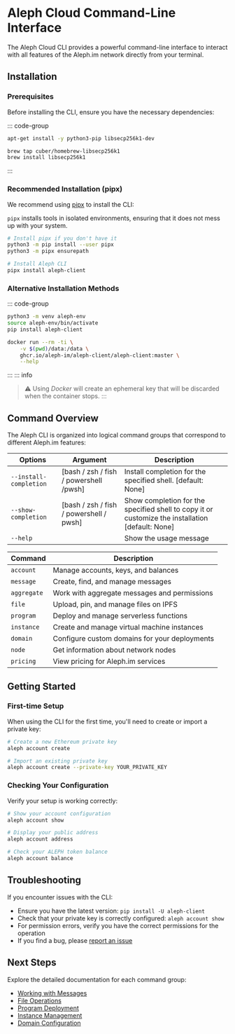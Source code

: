 # Aleph Cloud Command-Line Interface

The Aleph Cloud CLI provides a powerful command-line interface to interact with all features of the Aleph.im network directly from your terminal.

## Installation

### Prerequisites

Before installing the CLI, ensure you have the necessary dependencies:

::: code-group

```bash [Linux]
apt-get install -y python3-pip libsecp256k1-dev
```

```bash [macOS]
brew tap cuber/homebrew-libsecp256k1
brew install libsecp256k1
```

:::

### Recommended Installation (pipx)

We recommend using [pipx](https://github.com/pypa/pipx) to install the CLI:

`pipx` installs tools in isolated environments, ensuring that it does not mess up with your system.

```bash
# Install pipx if you don't have it
python3 -m pip install --user pipx
python3 -m pipx ensurepath

# Install Aleph CLI
pipx install aleph-client
```

### Alternative Installation Methods

::: code-group

```bash [Python]
python3 -m venv aleph-env
source aleph-env/bin/activate
pip install aleph-client
```

```bash [Docker]
docker run --rm -ti \
    -v $(pwd)/data:/data \
    ghcr.io/aleph-im/aleph-client/aleph-client:master \
    --help
```
:::
::: info
> ⚠️ Using _Docker_ will create an ephemeral key that will be discarded when the container stops.
:::
## Command Overview

The Aleph CLI is organized into logical command groups that correspond to different Aleph.im features:

| Options | Argument | Description |
|---------|----------|-------------|
| `--install-completion` | [bash / zsh / fish / powershell /pwsh] | Install completion for the specified shell. [default: None] |
| `--show-completion` | [bash / zsh / fish / powershell / pwsh] | Show completion for the specified shell to copy it or customize the installation [default: None] |
| `--help` | | Show the usage message |

| Command | Description |
|---------|-------------|
| `account` | Manage accounts, keys, and balances |
| `message` | Create, find, and manage messages |
| `aggregate` | Work with aggregate messages and permissions |
| `file` | Upload, pin, and manage files on IPFS |
| `program` | Deploy and manage serverless functions |
| `instance` | Create and manage virtual machine instances |
| `domain` | Configure custom domains for your deployments |
| `node` | Get information about network nodes |
| `pricing` | View pricing for Aleph.im services |


## Getting Started

### First-time Setup

When using the CLI for the first time, you'll need to create or import a private key:

```bash
# Create a new Ethereum private key
aleph account create

# Import an existing private key
aleph account create --private-key YOUR_PRIVATE_KEY
```

### Checking Your Configuration

Verify your setup is working correctly:

```bash
# Show your account configuration
aleph account show

# Display your public address
aleph account address

# Check your ALEPH token balance
aleph account balance
```

## Troubleshooting

If you encounter issues with the CLI:

- Ensure you have the latest version: `pip install -U aleph-client`
- Check that your private key is correctly configured: `aleph account show`
- For permission errors, verify you have the correct permissions for the operation
- If you find a bug, please [report an issue](https://github.com/aleph-im/support/issues)

## Next Steps

Explore the detailed documentation for each command group:

- [Working with Messages](/devhub/building-applications/messaging/)
- [File Operations](/devhub/building-applications/data-storage/getting-started)
- [Program Deployment](/devhub/compute-resources/functions/getting-started)
- [Instance Management](/devhub/compute-resources/standard-instances/)
- [Domain Configuration](/devhub/deploying-and-hosting/custom-domains/setup)
